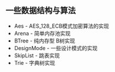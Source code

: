 ## 一些数据结构与算法

- Aes - AES_128_ECB模式加密算法的实现
- Arena - 简单内存池实现
- BTree - 纯内存型 B树实现
- DesignMode - 一些设计模式的实现
- SkipList - 跳表实现
- Trie -  字典树实现